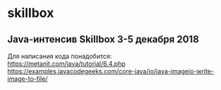 # skillbox
Java-интенсив Skillbox 3-5 декабря 2018
----


Для написания кода понадобится:
https://metanit.com/java/tutorial/6.4.php
https://examples.javacodegeeks.com/core-java/io/java-imageio-write-image-to-file/

